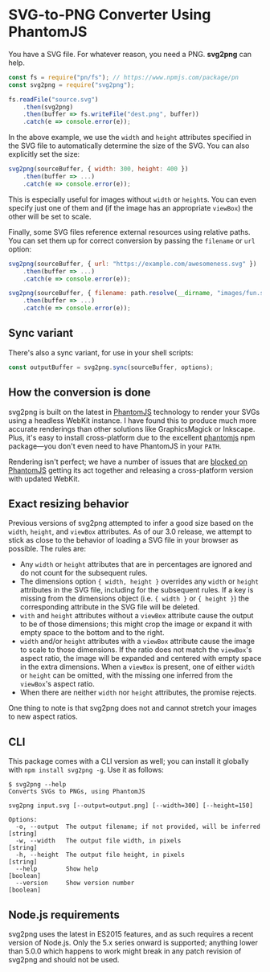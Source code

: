 # SVG-to-PNG Converter Using PhantomJS

You have a SVG file. For whatever reason, you need a PNG. **svg2png** can help.

```js
const fs = require("pn/fs"); // https://www.npmjs.com/package/pn
const svg2png = require("svg2png");

fs.readFile("source.svg")
    .then(svg2png)
    .then(buffer => fs.writeFile("dest.png", buffer))
    .catch(e => console.error(e));
```

In the above example, we use the `width` and `height` attributes specified in the SVG file to automatically determine the size of the SVG. You can also explicitly set the size:

```js
svg2png(sourceBuffer, { width: 300, height: 400 })
    .then(buffer => ...)
    .catch(e => console.error(e));
```

This is especially useful for images without `width` or `height`s. You can even specify just one of them and (if the image has an appropriate `viewBox`) the other will be set to scale.

Finally, some SVG files reference external resources using relative paths. You can set them up for correct conversion by passing the `filename` or `url` option:

```js
svg2png(sourceBuffer, { url: "https://example.com/awesomeness.svg" })
    .then(buffer => ...)
    .catch(e => console.error(e));

svg2png(sourceBuffer, { filename: path.resolve(__dirname, "images/fun.svg") })
    .then(buffer => ...)
    .catch(e => console.error(e));
```

## Sync variant

There's also a sync variant, for use in your shell scripts:

```js
const outputBuffer = svg2png.sync(sourceBuffer, options);
```

## How the conversion is done

svg2png is built on the latest in [PhantomJS](http://phantomjs.org/) technology to render your SVGs using a headless WebKit instance. I have found this to produce much more accurate renderings than other solutions like GraphicsMagick or Inkscape. Plus, it's easy to install cross-platform due to the excellent [phantomjs](https://www.npmjs.com/package/phantomjs-prebuilt) npm package—you don't even need to have PhantomJS in your `PATH`.

Rendering isn't perfect; we have a number of issues that are [blocked on PhantomJS](https://github.com/domenic/svg2png/labels/blocked%20on%20phantomjs) getting its act together and releasing a cross-platform version with updated WebKit.

## Exact resizing behavior

Previous versions of svg2png attempted to infer a good size based on the `width`, `height`, and `viewBox` attributes. As of our 3.0 release, we attempt to stick as close to the behavior of loading a SVG file in your browser as possible. The rules are:

- Any `width` or `height` attributes that are in percentages are ignored and do not count for the subsequent rules.
- The dimensions option `{ width, height }` overrides any `width` or `height` attributes in the SVG file, including for the subsequent rules. If a key is missing from the dimensions object (i.e. `{ width }` or `{ height }`) the corresponding attribute in the SVG file will be deleted.
- `with` and `height` attributes without a `viewBox` attribute cause the output to be of those dimensions; this might crop the image or expand it with empty space to the bottom and to the right.
- `width` and/or `height` attributes with a `viewBox` attribute cause the image to scale to those dimensions. If the ratio does not match the `viewBox`'s aspect ratio, the image will be expanded and centered with empty space in the extra dimensions. When a `viewBox` is present, one of either `width` or `height` can be omitted, with the missing one inferred from the `viewBox`'s aspect ratio.
- When there are neither `width` nor `height` attributes, the promise rejects.

One thing to note is that svg2png does not and cannot stretch your images to new aspect ratios.

## CLI

This package comes with a CLI version as well; you can install it globally with `npm install svg2png -g`. Use it as follows:

```
$ svg2png --help
Converts SVGs to PNGs, using PhantomJS

svg2png input.svg [--output=output.png] [--width=300] [--height=150]

Options:
  -o, --output  The output filename; if not provided, will be inferred  [string]
  -w, --width   The output file width, in pixels                        [string]
  -h, --height  The output file height, in pixels                       [string]
  --help        Show help                                              [boolean]
  --version     Show version number                                    [boolean]
```

## Node.js requirements

svg2png uses the latest in ES2015 features, and as such requires a recent version of Node.js. Only the 5.x series onward is supported; anything lower than 5.0.0 which happens to work might break in any patch revision of svg2png and should not be used.
